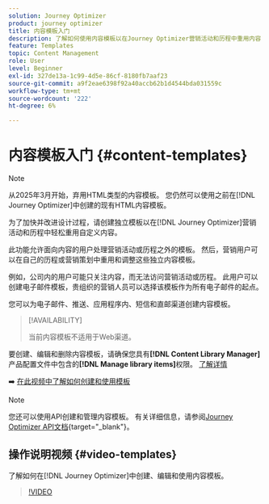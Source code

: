 ```yaml
---
solution: Journey Optimizer
product: journey optimizer
title: 内容模板入门
description: 了解如何使用内容模板以在Journey Optimizer营销活动和历程中重用内容
feature: Templates
topic: Content Management
role: User
level: Beginner
exl-id: 327de13a-1c99-4d5e-86cf-8180fb7aaf23
source-git-commit: a9f2eae6398f92a40accb62b1d4544bda031559c
workflow-type: tm+mt
source-wordcount: '222'
ht-degree: 6%

---
```



# 内容模板入门 {#content-templates}

>[!NOTE]
>
>从2025年3月开始，弃用HTML类型的内容模板。 您仍然可以使用之前在[!DNL Journey Optimizer]中创建的现有HTML内容模板。

为了加快并改进设计过程，请创建独立模板以在[!DNL Journey Optimizer]营销活动和历程中轻松重用自定义内容。

此功能允许面向内容的用户处理营销活动或历程之外的模板。 然后，营销用户可以在自己的历程或营销策划中重用和调整这些独立内容模板。

<!--![](../rn/assets/do-not-localize/content-template.gif)-->

例如，公司内的用户可能只关注内容，而无法访问营销活动或历程。 此用户可以创建电子邮件模板，贵组织的营销人员可以选择该模板作为所有电子邮件的起点。

您可以为电子邮件、推送、应用程序内、短信和直邮渠道创建内容模板。

>[!AVAILABILITY]
>
>当前内容模板不适用于Web渠道。

要创建、编辑和删除内容模板，请确保您具有&#x200B;**[!DNL Content Library Manager]**&#x200B;产品配置文件中包含的&#x200B;**[!DNL Manage library items]**&#x200B;权限。 [了解详情](../administration/ootb-product-profiles.md#content-library-manager)

➡️ [在此视频中了解如何创建和使用模板](#video-templates)

>[!NOTE]
>
>您还可以使用API创建和管理内容模板。 有关详细信息，请参阅[Journey Optimizer API文档](https://developer.adobe.com/journey-optimizer-apis/references/content/){target="_blank"}。

## 操作说明视频 {#video-templates}

了解如何在[!DNL Journey Optimizer]中创建、编辑和使用内容模板。

>[!VIDEO](https://video.tv.adobe.com/v/3418582/?quality=12&captions=chi_hans)
